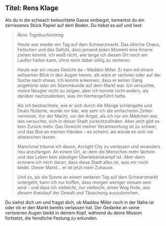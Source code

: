 ## Titel: Rens Klage

Als du in die schwach beleuchtete Gasse einbiegst, bemerkst du ein zerrissenes Stück Papier auf dem Boden. Du hebst es auf und liest:

> _Rens Tagebucheintrag_
>
> Heute war wieder ein Tag auf dem Schwarzmarkt. Das übliche Chaos, Feilschen und das Gefühl, dass jemand jeden Moment eine Knarre ziehen könnte. Ich weiß nicht, wie lange ich diesen Ort noch am Laufen halten kann, ohne mich dabei völlig zu verlieren.
>
> Heute war ein neues Gesicht da – Maddox Miller. Er kam mit einem seltsamen Blick in den Augen herein, als wäre er verloren oder auf der Suche nach etwas. Ich konnte erkennen, dass er keiner Gang angehörte oder ein Stammkunde auf dem Markt war. Ich versuchte, meine Neugier nicht zu zeigen, aber ich konnte nicht anders, als darüber nachzudenken, was ihn hierhergeführt hatte.
>
> Als ich beobachtete, wie er sich durch die Menge schlängelte und Deals flüsterte, wurde mir klar, wie sehr ich die einfacheren Zeiten vermisse. Vor der Macht, vor der Angst, als ich nur ein Mädchen war, das versuchte, sich in dieser Stadt zurechtzufinden. Aber jetzt gibt es kein Zurück mehr. Das Gewicht meiner Verantwortung ist zu schwer, und das Blut an meinen Händen – es scheint, als würde es sich nie abwaschen lassen.
>
> Manchmal träume ich davon, Arclight City zu verlassen und woanders neu anzufangen. An einem Ort, an dem die Menschen mehr lächeln und das Leben kein ständiger Überlebenskampf ist. Aber dann erinnere ich mich daran, dass diese Stadt alles ist, was mir noch bleibt. Dieser Markt... er ist jetzt mein Zuhause.
>
> Und so, als die Sonne an einem weiteren Tag auf dem Schwarzmarkt untergeht, kann ich nur hoffen, dass morgen weniger einsam sein wird – und dass ich vielleicht, nur vielleicht, einen Weg finde, aus diesem Kreislauf der Gewalt und Täuschung auszubrechen.

Du siehst dich um und fragst dich, ob Maddox Miller noch in der Nähe ist oder ob er den Markt bereits verlassen hat. Der Gedanke an seine verlorenen Augen bleibt in deinem Kopf, während du deine Mission fortsetzt, die feindliche Festung zu erkunden.
